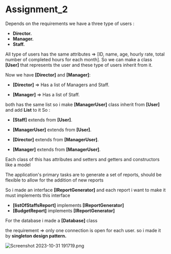 # Assignment_2

Depends on the requirements we have a three type of users :
- **Director.**
- **Manager.**
- **Staff.**

All type of users has the same attributes => [ID, name, age, hourly rate, total number of completed hours for each month].
So we can make a class **[User]** that represents the user and these type of users inherit from it.

Now we have **[Director]** and **[Manager]**:

- **[Director]** => Has a list of Managers and Staff.

- **[Manager]** =>  Has a list of Staff.

both has the same list so i make **[ManagerUser]** class inherit from **[User]** and add **List<User>** to it
So :

- **[Staff]** extends from **[User]**.

- **[ManagerUser]** extends from **[User]**.

- **[Director]** extends from **[ManagerUser]**.

- **[Manager]** extends from **[ManagerUser]**.


Each class of this has attributes and setters and getters and constructors
like a model

The application's primary tasks are to generate a set of reports, should be flexible to allow for the addition of new reports

So i made an interface **[IReportGenerator]** and each report i want to make it must implements this interface

- **[listOfStaffsReport]** implements **[IReportGenerator]**
- **[BudgetReport]** implements **[IReportGenerator]**

For the database i made a **[Database]** class

the requirement => only one connection is open for each user.
so i made it by **singleton design pattern.**

![Screenshot 2023-10-31 191719.png](https://l.top4top.io/p_2860uabc21.png)
